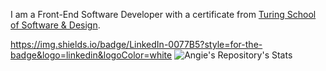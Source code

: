 I am a Front-End Software Developer with a certificate from [Turing School of Software & Design](https://turing.edu/).

https://img.shields.io/badge/LinkedIn-0077B5?style=for-the-badge&logo=linkedin&logoColor=white
![Angie's Repository's Stats](https://github-readme-stats.vercel.app/api?username=arstaffieri&show_icons=true)
